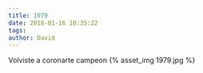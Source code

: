 ```yaml
---
title: 1979
date: 2018-01-16 10:35:22
tags:
author: David
---
```


Volviste a coronarte campeon 
{% asset_img 1979.jpg %}
